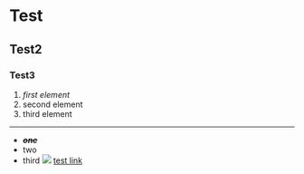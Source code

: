 # Test
## Test2
### Test3
1. *first element*
2. second element
3. third element
***
* *__~~one~~__*
* two
* third
![](./1.jpg)
[test link](https://text.com)
